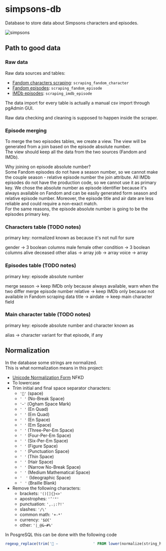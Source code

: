 # simpsons-db

Database to store data about Simpsons characters and episodes.

![simpsons](https://user-images.githubusercontent.com/92382378/204278976-e3f2294b-27af-4e99-8766-64f8f10381d9.jpg)

## Path to good data

### Raw data

Raw data sources and tables:

- [Fandom characters scraping](https://github.com/EdoF0/simpsons-characters-scraper): `scraping_fandom_character`
- [Fandom episodes](https://github.com/pcavana/Data-Management): `scraping_fandom_episode`
- [IMDb episodes](https://github.com/jultsmbl/IMDd_Scraper): `scraping_imdb_episode`

The data import for every table is actually a manual csv import through pgAdmin GUI.

Raw data checking and cleaning is supposed to happen inside the scraper.

### Episode merging

To merge the two episodes tables, we create a view. The view will be generated from a join based on the episode absolute number.  
The view should keep all the data from the two sources (Fandom and IMDb).

Why joining on episode absolute number?  
Some Fandom episodes do not have a season number, so we cannot make the couple season - relative episode number the join attribute.
All IMDb episodes do not have the production code, so we cannot use it as primary key.
We chose the absolute number as episode identifier because it's always available on Fandom and can be easily generated form season and relative episode number.
Moreover, the episode title and air date are less reliable and could require a non-exact match.  
For the same reasons, the episode absolute number is going to be the episodes primary key.

### Characters table (TODO notes)

primary key: normalized known as because it's not null for sure

gender -> 3 boolean columns male female other
condition -> 3 boolean columns alive deceased other
alias -> array
job -> array
voice -> array

### Episodes table (TODO notes)

primary key: episode absolute number

merge season -> keep IMDb only because always available, warn when the two differ
merge episode number relative -> keep IMDb only because not available in Fandom scraping data
title -> 
airdate -> 
keep main character field

### Main character table (TODO notes)

primary key: episode absolute number and character known as

alias -> character variant for that episode, if any

## Normalization

In the database some strings are normalized.  
This is what normalization means in this project:

- [Unicode Normalization Form](https://www.unicode.org/reports/tr15/tr15-53.html) NFKD
- To lowercase
- Trim initial and final space separator characters:
  - `''` (space)
  - `' '` (No-Break Space)
  - `' '` (Ogham Space Mark)
  - `' '` (En Quad)
  - `' '` (Em Quad)
  - `' '` (En Space)
  - `' '` (Em Space)
  - `' '` (Three-Per-Em Space)
  - `' '` (Four-Per-Em Space)
  - `' '` (Six-Per-Em Space)
  - `' '` (Figure Space)
  - `' '` (Punctuation Space)
  - `' '` (Thin Space)
  - `' '` (Hair Space)
  - `' '` (Narrow No-Break Space)
  - `' '` (Medium Mathematical Space)
  - `'　'` (Ideographic Space)
  - `'⠀'` (Braille Blank)
- Remove the following characters:
  - brackets: `'()[]{}<>'`
  - apostrophes: `'’'"'`
  - punctuation: `',.;:?!'`
  - slashes: `'/\'`
  - common math: `'+-*'`
  - currency: `'$£€'`
  - other: `'|_@&~#%'`

In PosgreSQL this can be done with the following code
```sql
regexp_replace(trim('               　⠀' FROM lower(normalize(string_here, NFKD))), '[()\[\]{}<>’''",.;:?!\/\\+\-*$£€|_@&~#%]', '', 'g')
```
